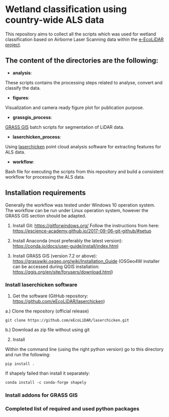 # Wetland classification using country-wide ALS data

This repository aims to collect all the scripts which was used for wetland classification based on Airborne Laser Scanning data within the [e-EcoLiDAR project](https://www.esciencecenter.nl/project/eecolidar).

## **The content of the directories are the following:**

- **analysis**:

These scripts contains the processing steps related to analyse, convert and classify the data.

- **figures**:

Visualization and camera ready figure plot for publication purpose.

- **grassgis_process**:

[GRASS GIS](https://grass.osgeo.org/) batch scripts for segmentation of LiDAR data. 

- **laserchicken_process**:

Using [laserchicken](https://github.com/eEcoLiDAR/laserchicken) point cloud analysis software for extracting features for ALS data. 

- **workflow**:

Bash file for executing the scripts from this repository and build a consistent workflow for processing the ALS data. 

## **Installation requirements**

Generally the workflow was tested under Windows 10 operation system. The workflow can be run under Linux operation system, however the GRASS GIS section should be adapted.

1. Install Git: https://gitforwindows.org/
Follow the instructions from here: https://escience-academy.github.io/2017-09-06-git-github/#setup

2. Install Anaconda (most preferably the latest version): https://conda.io/docs/user-guide/install/index.html

3. Install GRASS GIS (version 7.2 or above): https://grasswiki.osgeo.org/wiki/Installation_Guide (OSGeo4W installer can be accessed during QGIS installation: https://qgis.org/en/site/forusers/download.html)

### Install laserchicken software

1. Get the software (GitHub repository: https://github.com/eEcoLiDAR/laserchicken)

a.) Clone the repository (official release)

```
git clone https://github.com/eEcoLiDAR/laserchicken.git
```

b.) Download as zip file without using git

2. Install

Within the command line (using the right python version) go to this directory and run the following:

```
pip install .
```

If shapely failed than install it separately:
```
conda install -c conda-forge shapely
```

### Install addons for GRASS GIS

### Completed list of required and used python packages


